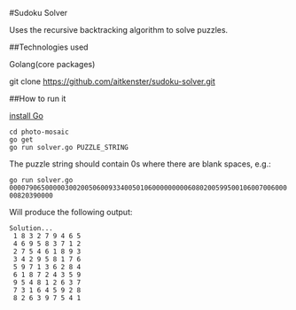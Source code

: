 #Sudoku Solver

Uses the recursive backtracking algorithm to solve puzzles.

##Technologies used

Golang(core packages)

git clone https://github.com/aitkenster/sudoku-solver.git

##How to run it

[install Go](https://golang.org/doc/install)

```
cd photo-mosaic
go get
go run solver.go PUZZLE_STRING
```

The puzzle string should contain 0s where there are blank spaces, e.g.:

`go run solver.go 000079065000003002005060093340050106000000000608020059950010600700600000820390000`

Will produce the following output:
```
Solution...
 1 8 3 2 7 9 4 6 5
 4 6 9 5 8 3 7 1 2
 2 7 5 4 6 1 8 9 3
 3 4 2 9 5 8 1 7 6
 5 9 7 1 3 6 2 8 4
 6 1 8 7 2 4 3 5 9
 9 5 4 8 1 2 6 3 7
 7 3 1 6 4 5 9 2 8
 8 2 6 3 9 7 5 4 1
 ```

 
